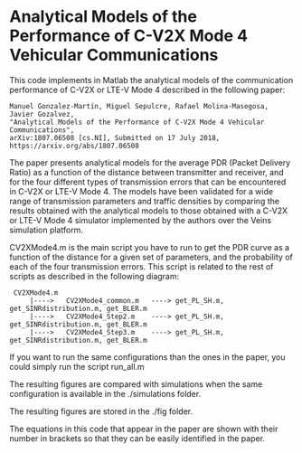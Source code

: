 # Analytical Models of the Performance of C-V2X Mode 4 Vehicular Communications
This code implements in Matlab the analytical models of the communication performance of C-V2X or LTE-V Mode 4 described in the following paper:

    Manuel Gonzalez-Martín, Miguel Sepulcre, Rafael Molina-Masegosa, Javier Gozalvez, 
    "Analytical Models of the Performance of C-V2X Mode 4 Vehicular Communications", 
    arXiv:1807.06508 [cs.NI], Submitted on 17 July 2018, https://arxiv.org/abs/1807.06508

The paper presents analytical models for the average PDR (Packet Delivery Ratio) as a function of the distance between transmitter and receiver, and for the four different types of transmission errors that can be encountered in C-V2X or LTE-V Mode 4. The models have been validated for a wide range of transmission parameters and traffic densities by comparing the results obtained with the analytical models to those obtained with a C-V2X or LTE-V Mode 4 simulator implemented by the authors over the Veins simulation platform. 

CV2XMode4.m is the main script you have to run to get the PDR curve as a function of the distance for a given set of parameters, and the probability of each of the four transmission errors. This script is related to the rest of scripts as described in the following diagram:

     CV2XMode4.m
         |---->   CV2XMode4_common.m   ----> get_PL_SH.m, get_SINRdistribution.m, get_BLER.m
         |---->   CV2XMode4_Step2.m    ----> get_PL_SH.m, get_SINRdistribution.m, get_BLER.m
         |---->   CV2XMode4_Step3.m    ----> get_PL_SH.m, get_SINRdistribution.m, get_BLER.m
         
If you want to run the same configurations than the ones in the paper, you could simply run the script run_all.m

The resulting figures are compared with simulations when the same configuration is available in the ./simulations folder.

The resulting figures are stored in the ./fig folder.

The equations in this code that appear in the paper are shown with their number in brackets so that they can be easily identified in the paper. 

